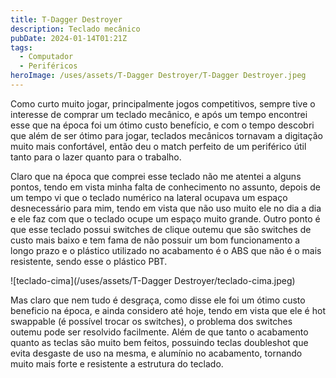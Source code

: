 ```yaml
---
title: T-Dagger Destroyer
description: Teclado mecânico
pubDate: 2024-01-14T01:21Z
tags:
  - Computador
  - Periféricos
heroImage: /uses/assets/T-Dagger Destroyer/T-Dagger Destroyer.jpeg
---
```

Como curto muito jogar, principalmente jogos competitivos, sempre tive o interesse de comprar um teclado mecânico, e após um tempo encontrei esse que na época foi um ótimo custo benefício, e com o tempo descobri que além de ser ótimo para jogar, teclados mecânicos tornavam a digitação muito mais confortável, então deu o match perfeito de um periférico útil tanto para o lazer quanto para o trabalho.

Claro que na época que comprei esse teclado não me atentei a alguns pontos, tendo em vista minha falta de conhecimento no assunto, depois de um tempo vi que o teclado numérico na lateral ocupava um espaço desnecessário para mim, tendo em vista que não uso muito ele no dia a dia e ele faz com que o teclado ocupe um espaço muito grande. Outro ponto é que esse teclado possui switches de clique outemu que são switches de custo mais baixo e tem fama de não possuir um bom funcionamento a longo prazo e o plástico utilizado no acabamento é o ABS que não é o mais resistente, sendo esse o plástico PBT.

![teclado-cima](/uses/assets/T-Dagger Destroyer/teclado-cima.jpeg)

Mas claro que nem tudo é desgraça, como disse ele foi um ótimo custo beneficio na época, e ainda considero até hoje, tendo em vista que ele é hot swappable (é possível trocar os switches), o problema dos switches outemu pode ser resolvido facilmente. Além de que tanto o acabamento quanto as teclas são muito bem feitos, possuindo teclas doubleshot que evita desgaste de uso na mesma, e alumínio no acabamento, tornando muito mais forte e resistente a estrutura do teclado.